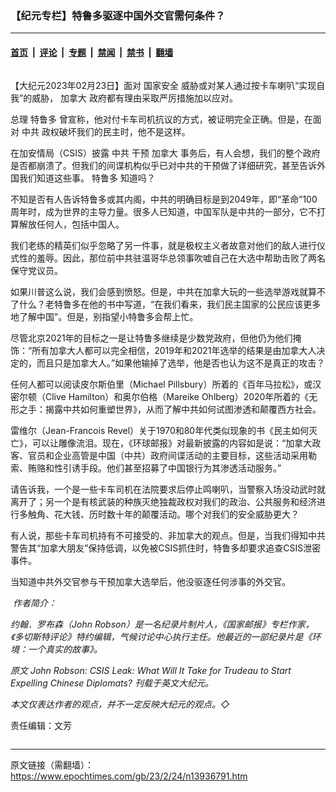 ### 【纪元专栏】特鲁多驱逐中国外交官需何条件？

---

#### [首页](../../../..?n13936791) &nbsp;|&nbsp; [评论](../../../../../epoch-comment?n13936791) &nbsp;|&nbsp; [专题](../../../../../epoch-special?n13936791) &nbsp;|&nbsp; [禁闻](../../../../../epoch-news?n13936791) &nbsp;|&nbsp; [禁书](../../../../../books?n13936791) &nbsp;|&nbsp; [翻墙](https://github.com/gfw-breaker/nogfw/blob/master/README.md?n13936791)


<div class="column" id="artbody" itemprop="articleBody">
 <!-- article content begin -->
 <p>
  【大纪元2023年02月23日】面对
  <ok href="https://www.epochtimes.com/gb/tag/%E5%9B%BD%E5%AE%B6%E5%AE%89%E5%85%A8.html">
   国家安全
  </ok>
  威胁或对某人通过按卡车喇叭“实现自我”的威胁，
  <ok href="https://www.epochtimes.com/gb/tag/%E5%8A%A0%E6%8B%BF%E5%A4%A7.html">
   加拿大
  </ok>
  政府都有理由采取严厉措施加以应对。
 </p>
 <p>
  总理
  <ok href="https://www.epochtimes.com/gb/tag/%E7%89%B9%E9%B2%81%E5%A4%9A.html">
   特鲁多
  </ok>
  曾宣称，他对付卡车司机抗议的方式，被证明完全正确。但是，在面对
  <ok href="https://www.epochtimes.com/gb/tag/%E4%B8%AD%E5%85%B1.html">
   中共
  </ok>
  政权破坏我们的民主时，他不是这样。
 </p>
 <p>
  在加安情局（CSIS）披露
  <ok href="https://www.epochtimes.com/gb/tag/%E4%B8%AD%E5%85%B1.html">
   中共
  </ok>
  干预
  <ok href="https://www.epochtimes.com/gb/tag/%E5%8A%A0%E6%8B%BF%E5%A4%A7.html">
   加拿大
  </ok>
  事务后，有人会想，我们的整个政府是否都崩溃了。但我们的间谍机构似乎已对中共的干预做了详细研究，甚至告诉外国我们知道这些事。
  <ok href="https://www.epochtimes.com/gb/tag/%E7%89%B9%E9%B2%81%E5%A4%9A.html">
   特鲁多
  </ok>
  知道吗？
 </p>
 <p>
  不知是否有人告诉特鲁多或其内阁，中共的明确目标是到2049年，即“革命”100周年时，成为世界的主导力量。很多人已知道，中国军队是中共的一部分，它不打算解放任何人，包括中国人。
 </p>
 <p>
  我们老练的精英们似乎忽略了另一件事，就是极权主义者故意对他们的敌人进行仪式性的羞辱。因此，那位前中共驻温哥华总领事吹嘘自己在大选中帮助击败了两名保守党议员。
 </p>
 <p>
  如果川普这么说，我们会感到愤怒。但是，中共在加拿大玩的一些选举游戏就算不了什么？老特鲁多在他的书中写道，“在我们看来，我们民主国家的公民应该更多地了解中国”。但是，别指望小特鲁多会帮上忙。
 </p>
 <p>
  尽管北京2021年的目标之一是让特鲁多继续是少数党政府，但他仍为他们掩饰：“所有加拿大人都可以完全相信，2019年和2021年选举的结果是由加拿大人决定的，而且只是加拿大人。”如果他输掉了选举，他是否也认为这不是真正的攻击？
 </p>
 <p>
  任何人都可以阅读皮尔斯伯里（Michael Pillsbury）所着的《百年马拉松》，或汉密尔顿（Clive Hamilton）和奥尔伯格（Mareike Ohlberg）2020年所着的《无形之手：揭露中共如何重塑世界》，从而了解中共如何试图渗透和颠覆西方社会。
 </p>
 <p>
  雷维尔（Jean-Francois Revel）关于1970和80年代类似现象的书《民主如何灭亡》，可以让雕像流泪。现在，《环球邮报》对最新披露的内容如是说：“加拿大政客、官员和企业高管是中国（中共）政府间谍活动的主要目标，这些活动采用勒索、贿赂和性引诱手段。他们甚至招募了中国银行为其渗透活动服务。”
 </p>
 <p>
  请告诉我，一个是一些卡车司机在法院要求后停止鸣喇叭，当警察入场没动武时就离开了；另一个是有核武装的种族灭绝独裁政权对我们的政治、公共服务和经济进行多触角、花大钱、历时数十年的颠覆活动。哪个对我们的安全威胁更大？
 </p>
 <p>
  有人说，那些卡车司机持有不可接受的、非加拿大的观点。但是，当我们得知中共警告其“加拿大朋友”保持低调，以免被CSIS抓住时，特鲁多却要求追查CSIS泄密事件。
 </p>
 <p>
  当知道中共外交官参与干预加拿大选举后，他没驱逐任何涉事的外交官。
 </p>
 <p>
  <ok href="https://i.epochtimes.com/assets/uploads/2023/02/id13936793-JohnRobson.jpg">
   <img alt="" class="wp-image-13936793 alignleft" src="https://i.epochtimes.com/assets/uploads/2023/02/id13936793-JohnRobson.jpg"/>
  </ok>
  <em>
   作者简介：
  </em>
 </p>
 <p>
  <em>
   约翰．罗布森（John Robson）是一名纪录片制片人，《国家邮报》专栏作家，《多切斯特评论》特约编辑，气候讨论中心执行主任。他最近的一部纪录片是《环境：一个真实的故事》。
  </em>
 </p>
 <p>
  <em>
   原文
   <ok href="https://www.theepochtimes.com/john-robson-csis-leak-what-will-it-take-for-trudeau-to-start-expelling-chinese-diplomats_5070967.html">
    John Robson: CSIS Leak: What Will It Take for Trudeau to Start Expelling Chinese Diplomats?
   </ok>
   刊载于英文大纪元。
  </em>
 </p>
 <p>
  <em>
   本文仅表达作者的观点，并不一定反映大纪元的观点。◇
  </em>
 </p>
 <p>
  责任编辑：文芳
 </p>
 <!-- article content end -->
</div>


---

原文链接（需翻墙）：https://www.epochtimes.com/gb/23/2/24/n13936791.htm